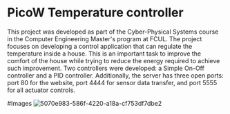 # PicoW Temperature controller

This project was developed as part of the Cyber-Physical Systems course in the Computer Engineering Master's program at FCUL. 
The project focuses on developing a control application that can regulate the temperature inside a house. This is an important task to improve the comfort of the house while trying to reduce the energy required to achieve such improvement.
Two controllers were developed: a Simple On-Off controller and a PID controller. 
Additionally, the server has three open ports: port 80 for the website, port 4444 for sensor data transfer, and port 5555 for all actuator controls.


#Images
![5070e983-586f-4220-a18a-cf753df7dbe2](https://github.com/tommyfonseca7/PicoTempController/assets/79159678/17c01277-0d42-4be4-b926-f9bf909fb8bd)
